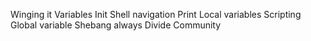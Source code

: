 Winging it
Variables
Init
Shell navigation
Print
Local variables
Scripting
Global variable
Shebang always
Divide
Community 
